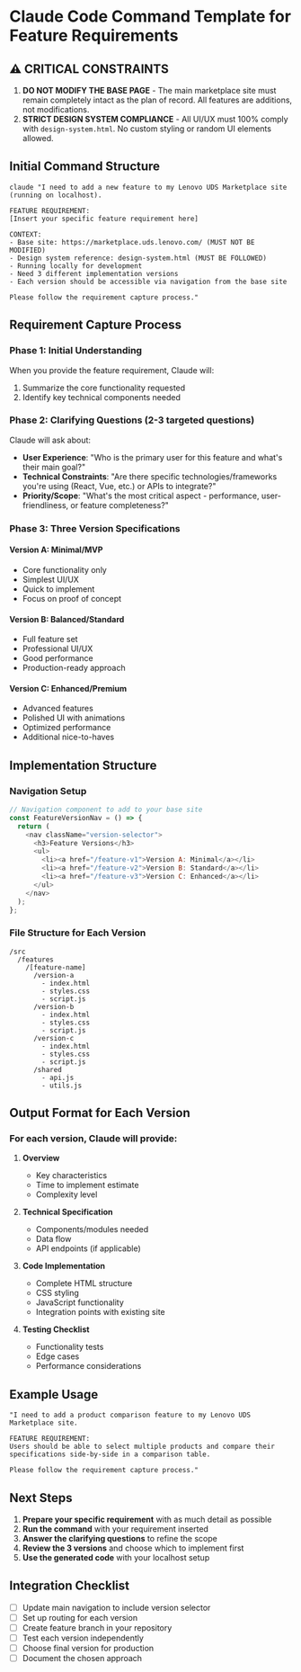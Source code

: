 # Claude Code Command Template for Feature Requirements

## ⚠️ CRITICAL CONSTRAINTS
1. **DO NOT MODIFY THE BASE PAGE** - The main marketplace site must remain completely intact as the plan of record. All features are additions, not modifications.
2. **STRICT DESIGN SYSTEM COMPLIANCE** - All UI/UX must 100% comply with `design-system.html`. No custom styling or random UI elements allowed.

## Initial Command Structure
```
claude "I need to add a new feature to my Lenovo UDS Marketplace site (running on localhost). 

FEATURE REQUIREMENT:
[Insert your specific feature requirement here]

CONTEXT:
- Base site: https://marketplace.uds.lenovo.com/ (MUST NOT BE MODIFIED)
- Design system reference: design-system.html (MUST BE FOLLOWED)
- Running locally for development
- Need 3 different implementation versions
- Each version should be accessible via navigation from the base site

Please follow the requirement capture process."
```

## Requirement Capture Process

### Phase 1: Initial Understanding
When you provide the feature requirement, Claude will:
1. Summarize the core functionality requested
2. Identify key technical components needed

### Phase 2: Clarifying Questions (2-3 targeted questions)
Claude will ask about:
- **User Experience**: "Who is the primary user for this feature and what's their main goal?"
- **Technical Constraints**: "Are there specific technologies/frameworks you're using (React, Vue, etc.) or APIs to integrate?"
- **Priority/Scope**: "What's the most critical aspect - performance, user-friendliness, or feature completeness?"

### Phase 3: Three Version Specifications

#### Version A: Minimal/MVP
- Core functionality only
- Simplest UI/UX
- Quick to implement
- Focus on proof of concept

#### Version B: Balanced/Standard
- Full feature set
- Professional UI/UX
- Good performance
- Production-ready approach

#### Version C: Enhanced/Premium
- Advanced features
- Polished UI with animations
- Optimized performance
- Additional nice-to-haves

## Implementation Structure

### Navigation Setup
```javascript
// Navigation component to add to your base site
const FeatureVersionNav = () => {
  return (
    <nav className="version-selector">
      <h3>Feature Versions</h3>
      <ul>
        <li><a href="/feature-v1">Version A: Minimal</a></li>
        <li><a href="/feature-v2">Version B: Standard</a></li>
        <li><a href="/feature-v3">Version C: Enhanced</a></li>
      </ul>
    </nav>
  );
};
```

### File Structure for Each Version
```
/src
  /features
    /[feature-name]
      /version-a
        - index.html
        - styles.css
        - script.js
      /version-b
        - index.html
        - styles.css
        - script.js
      /version-c
        - index.html
        - styles.css
        - script.js
      /shared
        - api.js
        - utils.js
```

## Output Format for Each Version

### For each version, Claude will provide:

1. **Overview**
   - Key characteristics
   - Time to implement estimate
   - Complexity level

2. **Technical Specification**
   - Components/modules needed
   - Data flow
   - API endpoints (if applicable)

3. **Code Implementation**
   - Complete HTML structure
   - CSS styling
   - JavaScript functionality
   - Integration points with existing site

4. **Testing Checklist**
   - Functionality tests
   - Edge cases
   - Performance considerations

## Example Usage

```
"I need to add a product comparison feature to my Lenovo UDS Marketplace site.

FEATURE REQUIREMENT:
Users should be able to select multiple products and compare their specifications side-by-side in a comparison table.

Please follow the requirement capture process."
```

## Next Steps

1. **Prepare your specific requirement** with as much detail as possible
2. **Run the command** with your requirement inserted
3. **Answer the clarifying questions** to refine the scope
4. **Review the 3 versions** and choose which to implement first
5. **Use the generated code** with your localhost setup

## Integration Checklist

- [ ] Update main navigation to include version selector
- [ ] Set up routing for each version
- [ ] Create feature branch in your repository
- [ ] Test each version independently
- [ ] Choose final version for production
- [ ] Document the chosen approach